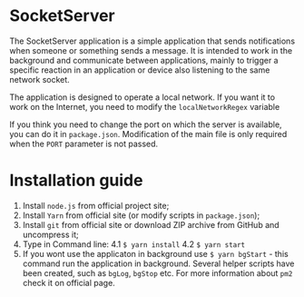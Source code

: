 # SocketServer

The SocketServer application is a simple application that sends notifications when someone or something sends a message. It is intended to work in the background and communicate between applications, mainly to trigger a specific reaction in an application or device also listening to the same network socket.

The application is designed to operate a local network. If you want it to work on the Internet, you need to modify the `localNetworkRegex` variable

If you think you need to change the port on which the server is available, you can do it in `package.json`. Modification of the main file is only required when the `PORT` parameter is not passed.

# Installation guide

1. Install `node.js` from official project site;
2. Install `Yarn` from official site (or modify scripts in `package.json`);
3. Install `git` from official site or download ZIP archive from GitHub and uncompress it;
4. Type in Command line:
    4.1 `$ yarn install`
    4.2 `$ yarn start`
5. If you wont use the applicaton in background use `$ yarn bgStart` - this command run the application in background.  Several helper scripts have been created, such as `bgLog`, `bgStop` etc. For more information about `pm2` check it on official page.
